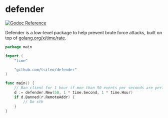 # defender

[![Godoc Reference](https://godoc.org/github.com/tsileo/defender?status.png)](https://godoc.org/github.com/tsileo/defender)

Defender is a low-level package to help prevent brute force attacks, built on top of [golang.org/x/time/rate](https://golang.org/x/time/rate).

```go
package main

import (
	"time"

	"github.com/tsileo/defender"
)

func main() {
	// Ban client for 1 hour if moe than 50 events per seconds are performed
	d := defender.New(50, 1 * time.Second, 1 * time.Hour)
	if d.Banned(r.RemoteAddr) {
		// Do sth
	}
}
```
